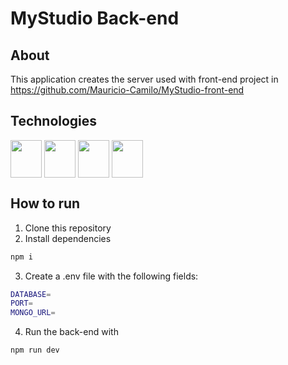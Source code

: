 # MyStudio Back-end

## About

This application creates the server used with front-end project in https://github.com/Mauricio-Camilo/MyStudio-front-end

## Technologies

<div>
    <img align="center" height="60" width="50" src="https://cdn.jsdelivr.net/gh/devicons/devicon/icons/nodejs/nodejs-original.svg" />
    <img align="center" height="60" width="50" src="https://cdn.jsdelivr.net/gh/devicons/devicon/icons/postgresql/postgresql-original-wordmark.svg" />
    <img align="center" height="60" width="50" src="https://cdn.jsdelivr.net/gh/devicons/devicon/icons/typescript/typescript-original.svg" />
    <img align="center" height="60" width="50" src="https://cdn.jsdelivr.net/gh/devicons/devicon/icons/jest/jest-plain.svg" />
</div>

## How to run
1. Clone this repository
2. Install dependencies
```bash
npm i
```
3. Create a .env file with the following fields:
```bash
DATABASE=
PORT=
MONGO_URL=
```
4. Run the back-end with
```bash
npm run dev
```
